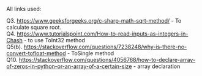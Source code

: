 All links used:

Q3.    https://www.geeksforgeeks.org/c-sharp-math-sqrt-method/ - To calculate square root.                        
Q4.    https://www.tutorialspoint.com/How-to-read-inputs-as-integers-in-Chash - to use ToInt32 method                                       
Q5(b). https://stackoverflow.com/questions/7238248/why-is-there-no-convert-tofloat-method - ToSingle method                                     
Q10.   https://stackoverflow.com/questions/4056768/how-to-declare-array-of-zeros-in-python-or-an-array-of-a-certain-size - array declaration
